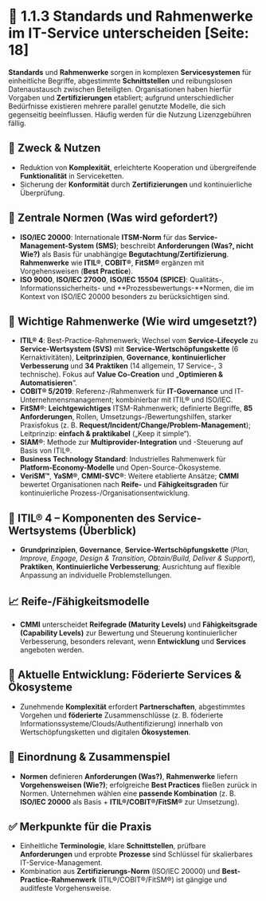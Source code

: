 # 🧩 1.1.3 Standards und Rahmenwerke im IT-Service unterscheiden [Seite: 18]

**Standards** und **Rahmenwerke** sorgen in komplexen **Servicesystemen** für einheitliche Begriffe, abgestimmte **Schnittstellen** und reibungslosen Datenaustausch zwischen Beteiligten. Organisationen haben hierfür Vorgaben und **Zertifizierungen** etabliert; aufgrund unterschiedlicher Bedürfnisse existieren mehrere parallel genutzte Modelle, die sich gegenseitig beeinflussen. Häufig werden für die Nutzung Lizenzgebühren fällig.  

## 🧠 Zweck & Nutzen

* Reduktion von **Komplexität**, erleichterte Kooperation und übergreifende **Funktionalität** in Serviceketten.
* Sicherung der **Konformität** durch **Zertifizierungen** und kontinuierliche Überprüfung. 

## 📏 Zentrale Normen (Was wird gefordert?)

* **ISO/IEC 20000**: Internationale **ITSM-Norm** für das **Service-Management-System (SMS)**; beschreibt **Anforderungen (Was?, nicht Wie?)** als Basis für unabhängige **Begutachtung/Zertifizierung**. **Rahmenwerke** wie **ITIL®**, **COBIT®**, **FitSM®** ergänzen mit Vorgehensweisen (**Best Practice**). 
* **ISO 9000**, **ISO/IEC 27000**, **ISO/IEC 15504 (SPICE)**: Qualitäts-, Informationssicherheits- und **Prozessbewertungs-**Normen, die im Kontext von ISO/IEC 20000 besonders zu berücksichtigen sind. 

## 🧱 Wichtige Rahmenwerke (Wie wird umgesetzt?)

* **ITIL® 4**: Best-Practice-Rahmenwerk; Wechsel vom **Service-Lifecycle** zu **Service-Wertsystem (SVS)** mit **Service-Wertschöpfungskette** (6 Kernaktivitäten), **Leitprinzipien**, **Governance**, **kontinuierlicher Verbesserung** und **34 Praktiken** (14 allgemein, 17 Service-, 3 technische). Fokus auf **Value Co-Creation** und „**Optimieren & Automatisieren**“.  
* **COBIT® 5/2019**: Referenz-/Rahmenwerk für **IT-Governance** und IT-Unternehmensmanagement; kombinierbar mit ITIL® und ISO/IEC. 
* **FitSM®**: **Leichtgewichtiges** ITSM-Rahmenwerk; definierte Begriffe, **85 Anforderungen**, Rollen, Umsetzungs-/Bewertungshilfen, starker Praxisfokus (z. B. **Request/Incident/Change/Problem-Management**); Leitprinzip: **einfach & praktikabel** („Keep it simple“). 
* **SIAM®**: Methode zur **Multiprovider-Integration** und -Steuerung auf Basis von ITIL®. 
* **Business Technology Standard**: Industrielles Rahmenwerk für **Platform-Economy-Modelle** und Open-Source-Ökosysteme. 
* **VeriSM™**, **YaSM®**, **CMMI-SVC®**: Weitere etablierte Ansätze; **CMMI** bewertet Organisationen nach **Reife-** und **Fähigkeitsgraden** für kontinuierliche Prozess-/Organisationsentwicklung.  

## 🔗 ITIL® 4 – Komponenten des Service-Wertsystems (Überblick)

* **Grundprinzipien**, **Governance**, **Service-Wertschöpfungskette** (*Plan, Improve, Engage, Design & Transition, Obtain/Build, Deliver & Support*), **Praktiken**, **Kontinuierliche Verbesserung**; Ausrichtung auf flexible Anpassung an individuelle Problemstellungen. 

## 📈 Reife-/Fähigkeitsmodelle

* **CMMI** unterscheidet **Reifegrade (Maturity Levels)** und **Fähigkeitsgrade (Capability Levels)** zur Bewertung und Steuerung kontinuierlicher Verbesserung, besonders relevant, wenn **Entwicklung** und **Services** angeboten werden. 

## 🤝 Aktuelle Entwicklung: Föderierte Services & Ökosysteme

* Zunehmende **Komplexität** erfordert **Partnerschaften**, abgestimmtes Vorgehen und **föderierte** Zusammenschlüsse (z. B. föderierte Informationssysteme/Clouds/Authentifizierung) innerhalb von Wertschöpfungsketten und digitalen **Ökosystemen**. 

## 🧭 Einordnung & Zusammenspiel

* **Normen** definieren **Anforderungen (Was?)**, **Rahmenwerke** liefern **Vorgehensweisen (Wie?)**; erfolgreiche **Best Practices** fließen zurück in Normen. Unternehmen wählen eine **passende Kombination** (z. B. **ISO/IEC 20000** als Basis + **ITIL®/COBIT®/FitSM®** zur Umsetzung). 

## ✅ Merkpunkte für die Praxis

* Einheitliche **Terminologie**, klare **Schnittstellen**, prüfbare **Anforderungen** und erprobte **Prozesse** sind Schlüssel für skalierbares IT-Service-Management.
* Kombination aus **Zertifizierungs-Norm** (ISO/IEC 20000) und **Best-Practice-Rahmenwerk** (ITIL®/COBIT®/FitSM®) ist gängige und auditfeste Vorgehensweise. 
